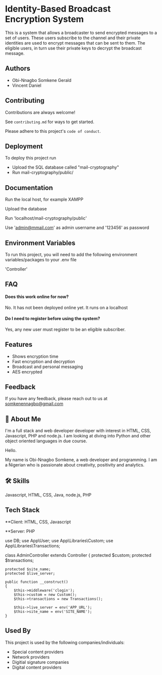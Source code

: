 
# Identity-Based Broadcast Encryption System

This is a system that allows a broadcaster to send encrypted messages to a set of users. These users subscribe to the channel and their private identities are used to encrypt messages that can be sent to them. The eligible users, in turn use their private keys to decrypt the broadcast message.
## Authors

- Obi-Nnagbo Somkene Gerald
- Vincent Daniel
## Contributing

Contributions are always welcome!

See `contributing.md` for ways to get started.

Please adhere to this project's `code of conduct`.


## Deployment

To deploy this project run

- Upload the SQL database called "mail-cryptography"
- Run mail-cryptography/public/


## Documentation


Run the local host, for example XAMPP

Upload the database

Run 'localhost/mail-cryptography/public'

Use 'admin@mmail.com' as admin username and '123456' as password


## Environment Variables

To run this project, you will need to add the following environment variables/packages to your .env file

'Controller'
## FAQ

#### Does this work online for now?

No. It has not been deployed online yet. It runs on a localhost

#### Do I need to register before using the system?

Yes, any new user must register to be an eligible subscriber.




## Features

- Shows encryption time
- Fast encryption and decryption
- Broadcast and personal messaging
- AES encrypted


## Feedback

If you have any feedback, please reach out to us at somkenennagbo@gmail.com


## 🚀 About Me
I'm a full stack and web developer developer with interest in HTML, CSS, Javascript, PHP and node.js. I am looking at diving into Python and other object oriented languages in due course. 

Hello.

My name is Obi-Nnagbo Somkene, a web developer and programming. I am a Nigerian who is passionate about creativity, positivity and analytics. 
## 🛠 Skills
Javascript, HTML, CSS, Java, node.js, PHP


## Tech Stack

**Client: HTML, CSS, Javascript

**Server: PHP


use DB;
use App\User;
use App\Libraries\Custom;
use App\Libraries\Transactions;


class AdminController extends Controller
{
    protected $custom;
    protected $transactions;

    protected $site_name;
    protected $live_server;

    public function __construct()
    {
        $this->middleware('clogin');
        $this->custom = new Custom();
        $this->transactions = new Transactions();

        $this->live_server = env('APP_URL');
        $this->site_name = env('SITE_NAME');
    }


## Used By

This project is used by the following companies/individuals:

- Special content providers
- Network providers
- Digitial signature companies
- Digital content providers



    